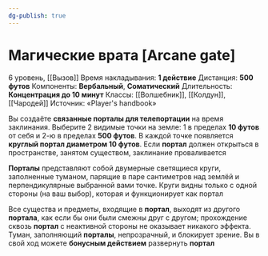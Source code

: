 ```yaml
---
dg-publish: true
---
```

# Магические врата [Arcane gate]
6 уровень, [[Вызов]]
Время накладывания: **1 действие**
Дистанция: **500 футов**
Компоненты: **Вербальный**, **Соматический**
Длительность: **Концентрация до 10 минут**
Классы: [[Волшебник]], [[Колдун]], [[Чародей]]
Источник: «Player's handbook»

Вы создаёте **связанные порталы для телепортации** на время заклинания. Выберите 2 видимые точки на земле: 1 в пределах **10 футов** от себя и 2-ю в пределах **500 футов**. В каждой точке появляется **круглый портал диаметром 10 футов**. Если **портал** должен открыться в пространстве, занятом существом, заклинание проваливается

**Порталы** представляют собой двумерные светящиеся круги, заполненные туманом, парящие в паре сантиметров над землёй и перпендикулярные выбранной вами точке. Круги видны только с одной стороны (на ваш выбор), которая и функционирует как портал

Все существа и предметы, входящие в **портал**, выходят из другого **портала**, как если бы они были смежны друг с другом; прохождение сквозь **портал** с неактивной стороны не оказывает никакого эффекта. Туман, заполняющий **порталы**, непрозрачный, и блокирует зрение. Вы в свой ход можете **бонусным действием** развернуть **портал**